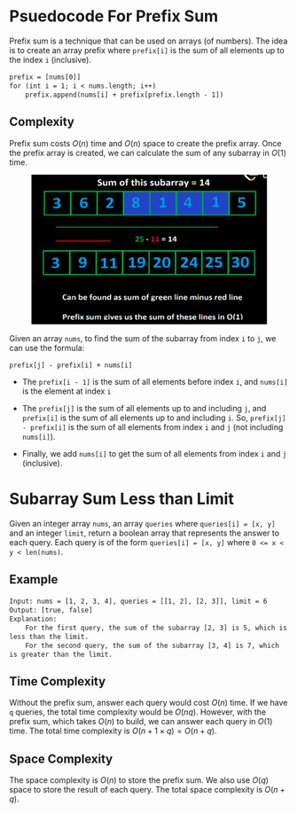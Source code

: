 # Psuedocode For Prefix Sum

Prefix sum is a technique that can be used on arrays (of numbers). The idea is to create an array prefix where `prefix[i]` is the sum of all elements up to the index `i` (inclusive). 

```
prefix = [nums[0]]
for (int i = 1; i < nums.length; i++)
    prefix.append(nums[i] + prefix[prefix.length - 1])
```

## Complexity

Prefix sum costs $O(n)$ time and $O(n)$ space to create the prefix array. Once the prefix array is created, we can calculate the sum of any subarray in $O(1)$ time.

<div style="text-align: center;">
    <img src="diagrams/prefix_sum.png" width="425" height="270">
</div>

Given an array `nums`, to find the sum of the subarray from index `i` to `j`, we can use the formula:

```
prefix[j] - prefix[i] + nums[i]
```

* The `prefix[i - 1]` is the sum of  all elements before index `i`, and `nums[i]` is the element at index `i`

* The `prefix[j]` is the sum of all elements up to and including `j`, and `prefix[i]` is the sum of all elements up to and including `i`. So, `prefix[j] - prefix[i]` is the sum of all elements from index `i` and `j` (not including `nums[i]`).

* Finally, we add `nums[i]` to get the sum of all elements from index `i` and `j` (inclusive).

# Subarray Sum Less than Limit

Given an integer array `nums`, an array `queries` where `queries[i] = [x, y]` and an integer `limit`, return a boolean array that represents the answer to each query. Each query is of the form `queries[i] = [x, y]` where `0 <= x < y < len(nums)`.

## Example

```
Input: nums = [1, 2, 3, 4], queries = [[1, 2], [2, 3]], limit = 6
Output: [true, false]
Explanation: 
    For the first query, the sum of the subarray [2, 3] is 5, which is less than the limit.
    For the second query, the sum of the subarray [3, 4] is 7, which is greater than the limit.
```

## Time Complexity

Without the prefix sum, answer each query would cost $O(n)$ time. If we have `q` queries, the total time complexity would be $O(nq)$. However, with the prefix sum, which takes $O(n)$ to build, we can answer each query in $O(1)$ time. The total time complexity is $O(n + 1 \times q) = O(n + q)$.

## Space Complexity

The space complexity is $O(n)$ to store the prefix sum.  We also use $O(q)$ space to store the result of each query. The total space complexity is $O(n + q)$.
